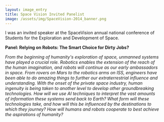 ```yaml
---
layout: image_entry
title: Space Vision Invited Panelist
image: /assets/img/SpaceVision-2014_banner.png
---
```

I was an invited speaker at the SpaceVision annual national conference of Students for the Exploration and Development of Space.  

**Panel: Relying on Robots: The Smart Choice for Dirty Jobs?**  

_From the beginning of humanity's exploration of space, unmanned systems have played a crucial role. Robotics enables the extension of the reach of the human imagination, and robots will continue as our early ambassadors in space. From rovers on Mars to the robotics arms on ISS, engineers have been able to do amazing things to further our extraterrestrial influence and understanding. With the onset of the private space industry, human ingenuity is being taken to another level to develop other groundbreaking technologies. How will we use AI techniques to interpret the vast amounts of information these systems send back to Earth? What form will these technologies take, and how will this be influenced by the destinations to which they journey? How will humans and robots cooperate to best achieve the aspirations of humanity?_
